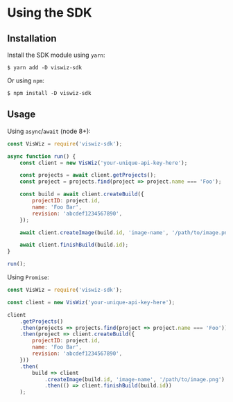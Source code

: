 # Using the SDK

## Installation

Install the SDK module using `yarn`:

```
$ yarn add -D viswiz-sdk
```

Or using `npm`:

```
$ npm install -D viswiz-sdk
```

## Usage

Using `async`/`await` (node 8+):

```js
const VisWiz = require('viswiz-sdk');

async function run() {
	const client = new VisWiz('your-unique-api-key-here');

	const projects = await client.getProjects();
	const project = projects.find(project => project.name === 'Foo');

	const build = await client.createBuild({
		projectID: project.id,
		name: 'Foo Bar',
		revision: 'abcdef1234567890',
	});

	await client.createImage(build.id, 'image-name', '/path/to/image.png');

	await client.finishBuild(build.id);
}

run();
```

Using `Promise`:

```js
const VisWiz = require('viswiz-sdk');

const client = new VisWiz('your-unique-api-key-here');

client
	.getProjects()
	.then(projects => projects.find(project => project.name === 'Foo'))
	.then(project => client.createBuild({
		projectID: project.id,
		name: 'Foo Bar',
		revision: 'abcdef1234567890',
	}))
	.then(
		build => client
			.createImage(build.id, 'image-name', '/path/to/image.png')
			.then(() => client.finishBuild(build.id))
	);
```
